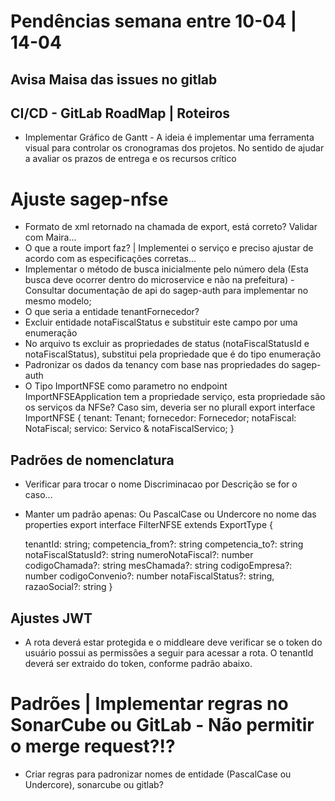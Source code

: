 # Pendências semana entre 10-04 | 14-04

## Avisa Maisa das issues no gitlab

## CI/CD - GitLab RoadMap | Roteiros
* Implementar Gráfico de Gantt - A ideia é implementar uma ferramenta visual para controlar os cronogramas dos projetos. No sentido de ajudar a avaliar os prazos de entrega e os recursos crítico
 
# Ajuste sagep-nfse

* Formato de xml retornado na chamada de export, está correto? Validar com Maira...
* O que a route import faz? | Implementei o serviço e preciso ajustar de acordo com as especificações corretas...
* Implementar o método de busca inicialmente pelo número dela (Esta busca deve ocorrer dentro do microservice e não na prefeitura) - Consultar documentação de api do sagep-auth para implementar no mesmo modelo;
* O que seria a entidade tenantFornecedor?
* Excluir entidade notaFiscalStatus e substituir este campo por uma enumeração
* No arquivo ts excluir as propriedades de status (notaFiscalStatusId e notaFiscalStatus), substitui pela propriedade que é do tipo enumeração
* Padronizar os dados da tenancy com base nas propriedades do sagep-auth
* O Tipo ImportNFSE como parametro no endpoint ImportNFSEApplication tem a propriedade serviço, esta propriedade são os serviços da NFSe? Caso sim, deveria ser no plurall
export interface ImportNFSE {
    tenant: Tenant;
    fornecedor: Fornecedor;
    notaFiscal: NotaFiscal;
    servico: Servico & notaFiscalServico;
}

## Padrões de nomenclatura
* Verificar para trocar o nome Discriminacao por Descrição se for o caso...
* Manter um padrão apenas: Ou PascalCase ou Undercore no nome das properties
export interface FilterNFSE extends ExportType {

    tenantId: string;
    competencia_from?: string
    competencia_to?: string
    notaFiscalStatusId?: string
    numeroNotaFiscal?: number   
    codigoChamada?: string
    mesChamada?: string
    codigoEmpresa?: number
    codigoConvenio?: number
    notaFiscalStatus?: string,
    razaoSocial?: string
}

## Ajustes JWT
* A rota deverá estar protegida e o middleare deve verificar se o token do usuário possui as permissões a seguir para acessar a rota.
O tenantId deverá ser extraido do token, conforme padrão abaixo.

# Padrões | Implementar regras no SonarCube ou GitLab - Não permitir o merge request?!?
* Criar regras para padronizar nomes de entidade (PascalCase ou Undercore), sonarcube ou gitlab?